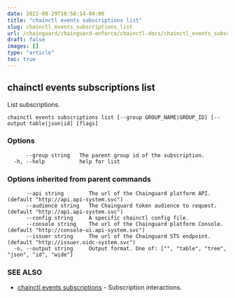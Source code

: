 ```yaml
---
date: 2022-08-29T10:58:14-04:00
title: "chainctl events subscriptions list"
slug: chainctl_events_subscriptions_list
url: /chainguard/chainguard-enforce/chainctl-docs/chainctl_events_subscriptions_list/
draft: false
images: []
type: "article"
toc: true
---
```

## chainctl events subscriptions list

List subscriptions.

```
chainctl events subscriptions list [--group GROUP_NAME|GROUP_ID] [--output table|json|id] [flags]
```

### Options

```
      --group string   The parent group id of the subscription.
  -h, --help           help for list
```

### Options inherited from parent commands

```
      --api string        The url of the Chainguard platform API. (default "http://api.api-system.svc")
      --audience string   The Chainguard token audience to request. (default "http://api.api-system.svc")
      --config string     A specific chainctl config file.
      --console string    The url of the Chainguard platform Console. (default "http://console-ui.api-system.svc")
      --issuer string     The url of the Chainguard STS endpoint. (default "http://issuer.oidc-system.svc")
  -o, --output string     Output format. One of: ["", "table", "tree", "json", "id", "wide"]
```

### SEE ALSO

* [chainctl events subscriptions](/chainguard/chainguard-enforce/chainctl-docs/chainctl_events_subscriptions/)	 - Subscription interactions.


